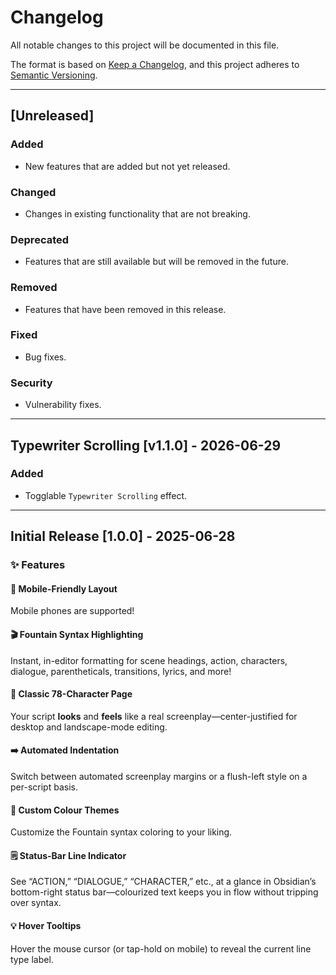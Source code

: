 # Changelog

All notable changes to this project will be documented in this file.

The format is based on [Keep a Changelog](https://keepachangelog.com/en/1.0.0/), and this project adheres to [Semantic Versioning](https://semver.org/spec/v2.0.0.html).

---

## [Unreleased]

### Added
- New features that are added but not yet released.

### Changed
- Changes in existing functionality that are not breaking.

### Deprecated
- Features that are still available but will be removed in the future.

### Removed
- Features that have been removed in this release.

### Fixed
- Bug fixes.

### Security
- Vulnerability fixes.

---
## Typewriter Scrolling [v1.1.0] - 2026-06-29

### Added
- Togglable `Typewriter Scrolling` effect.

---

## Initial Release [1.0.0] - 2025-06-28

### ✨ Features
#### 📱 Mobile-Friendly Layout
Mobile phones are supported!

#### 🎬 Fountain Syntax Highlighting
Instant, in-editor formatting for scene headings, action, characters, dialogue, parentheticals, transitions, lyrics, and more!

#### 📐 Classic 78-Character Page
Your script **looks** and **feels** like a real screenplay—center-justified for desktop and landscape-mode editing.

#### ➡️ Automated Indentation
Switch between automated screenplay margins or a flush-left style on a per-script basis.

#### 🎨 Custom Colour Themes
Customize the Fountain syntax coloring to your liking.

#### 🗒️ Status-Bar Line Indicator
See “ACTION,” “DIALOGUE,” “CHARACTER,” etc., at a glance in Obsidian’s bottom-right status bar—colourized text keeps you in flow without tripping over syntax.

#### 💡 Hover Tooltips
Hover the mouse cursor (or tap-hold on mobile) to reveal the current line type label.